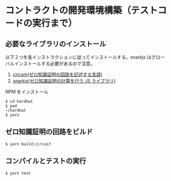# コントラクトの開発環境構築（テストコードの実行まで）

## 必要なライブラリのインストール

以下２つを各インストラクションに従ってインストールする。snarkjs はグローバルインストールする必要があるので注意。

1. [circom(ゼロ知識証明の回路を記述する言語)](https://docs.circom.io/getting-started/installation/)
2. [snarkjs(ゼロ知識証明の計算を行う JS ライブラリ)](https://www.npmjs.com/package/snarkjs)

NPM をインストール

```shell
$ cd hardhat
$ pwd
~/hardhat
$ yarn
```

## ゼロ知識証明の回路をビルド

```
$ yarn build:circuit
```

## コンパイルとテストの実行

```
$ yarn test
```
